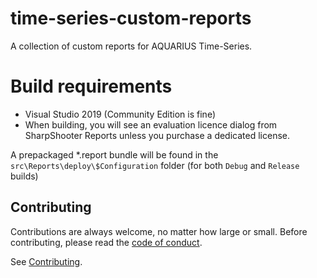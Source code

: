 # time-series-custom-reports

A collection of custom reports for AQUARIUS Time-Series.

# Build requirements

- Visual Studio 2019 (Community Edition is fine)
- When building, you will see an evaluation licence dialog from SharpShooter Reports unless you purchase a dedicated license.

A prepackaged *.report bundle will be found in the `src\Reports\deploy\$Configuration` folder (for both `Debug` and `Release` builds)

## Contributing

Contributions are always welcome, no matter how large or small. Before contributing, please read the [code of conduct](CODE_OF_CONDUCT.md).

See [Contributing](CONTRIBUTING.md).


